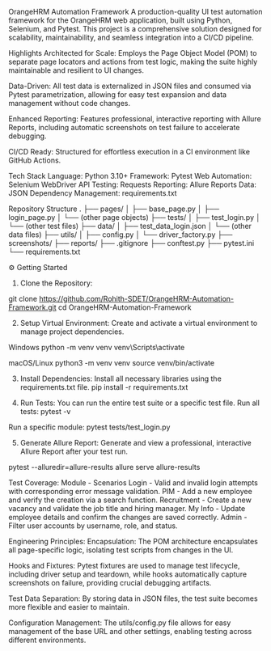 OrangeHRM Automation Framework
A production-quality UI test automation framework for the OrangeHRM web application, built using Python, Selenium, and Pytest. This project is a comprehensive solution designed for scalability, maintainability, and seamless integration into a CI/CD pipeline.

Highlights
Architected for Scale: Employs the Page Object Model (POM) to separate page locators and actions from test logic, making the suite highly maintainable and resilient to UI changes.

Data-Driven: All test data is externalized in JSON files and consumed via Pytest parametrization, allowing for easy test expansion and data management without code changes.

Enhanced Reporting: Features professional, interactive reporting with Allure Reports, including automatic screenshots on test failure to accelerate debugging.

CI/CD Ready: Structured for effortless execution in a CI environment like GitHub Actions.

Tech Stack
Language: Python 3.10+
Framework: Pytest
Web Automation: Selenium WebDriver
API Testing: Requests
Reporting: Allure Reports
Data: JSON
Dependency Management: requirements.txt

Repository Structure
.
├── pages/
│   ├── base_page.py
│   ├── login_page.py
│   └── (other page objects)
├── tests/
│   ├── test_login.py
│   └── (other test files)
├── data/
│   ├── test_data_login.json
│   └── (other data files)
├── utils/
│   ├── config.py
│   └── driver_factory.py
├── screenshots/
├── reports/
├── .gitignore
├── conftest.py
├── pytest.ini
└── requirements.txt

⚙️ Getting Started
1. Clone the Repository:

git clone https://github.com/Rohith-SDET/OrangeHRM-Automation-Framework.git
cd OrangeHRM-Automation-Framework

2. Setup Virtual Environment:
Create and activate a virtual environment to manage project dependencies.

Windows
python -m venv venv
venv\Scripts\activate

macOS/Linux
python3 -m venv venv
source venv/bin/activate

3. Install Dependencies:
Install all necessary libraries using the requirements.txt file.
pip install -r requirements.txt

5. Run Tests:
You can run the entire test suite or a specific test file.
Run all tests:
pytest -v

Run a specific module:
pytest tests/test_login.py

5. Generate Allure Report:
Generate and view a professional, interactive Allure Report after your test run.

pytest --alluredir=allure-results
allure serve allure-results

Test Coverage:
Module	- Scenarios
Login	- Valid and invalid login attempts with corresponding error message validation.
PIM	- Add a new employee and verify the creation via a search function.
Recruitment	- Create a new vacancy and validate the job title and hiring manager.
My Info	- Update employee details and confirm the changes are saved correctly.
Admin	- Filter user accounts by username, role, and status.

Engineering Principles:
Encapsulation: The POM architecture encapsulates all page-specific logic, isolating test scripts from changes in the UI.

Hooks and Fixtures: Pytest fixtures are used to manage test lifecycle, including driver setup and teardown, while hooks automatically capture screenshots on failure, providing crucial debugging artifacts.

Test Data Separation: By storing data in JSON files, the test suite becomes more flexible and easier to maintain.

Configuration Management: The utils/config.py file allows for easy management of the base URL and other settings, enabling testing across different environments.
